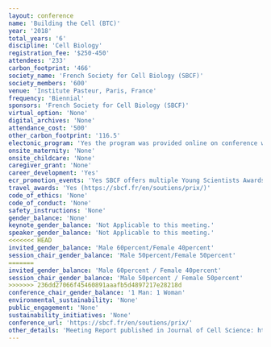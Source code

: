 ```yaml
---
layout: conference 
name: 'Building the Cell (BTC)'
year: '2018'
total_years: '6'
discipline: 'Cell Biology'
registration_fee: '$250-450'
attendees: '233'
carbon_footprint: '466'
society_name: 'French Society for Cell Biology (SBCF)'
society_members: '600'
venue: 'Institute Pasteur, Paris, France'
frequency: 'Biennial'
sponsors: 'French Society for Cell Biology (SBCF)'
virtual_option: 'None'
digital_archives: 'None'
attendance_cost: '500'
other_carbon_footprint: '116.5'
electonic_program: 'Yes the program was provided online on conference website.'
onsite_maternity: 'None'
onsite_childcare: 'None'
caregiver_grant: 'None'
career_development: 'Yes'
ecr_promotion_events: 'Yes SBCF offers multiple Young Scientists Awards (https://sbcf.fr/en/soutiens/prix/)'
travel_awards: 'Yes (https://sbcf.fr/en/soutiens/prix/)'
code_of_ethics: 'None'
code_of_conduct: 'None'
safety_instructions: 'None'
gender_balance: 'None'
keynote_gender_balance: 'Not Applicable to this meeting.'
speaker_gender_balance: 'Not Applicable to this meeting.'
<<<<<<< HEAD
invited_gender_balance: 'Male 60percent/Female 40percent'
session_chair_gender_balance: 'Male 50percent/Female 50percent'
=======
invited_gender_balance: 'Male 60percent / Female 40percent'
session_chair_gender_balance: 'Male 50percent / Female 50percent'
>>>>>>> 236dd27066f45460891aaafb5d4897217e28218d
conference_chair_gender_balance: '1 Man: 1 Woman'
environmental_sustainability: 'None'
public_engagement: 'None'
sustainability_initiatives: 'None'
conference_url: 'https://sbcf.fr/en/soutiens/prix/'
other_details: 'Meeting Report published in Journal of Cell Science: https://jcs.biologists.org/content/132/5/jcs229765'
---
```

